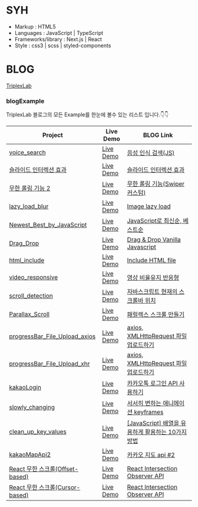 # SYH
- Markup : HTML5
- Languages : JavaScript | TypeScript
- Frameworks/library : Next.js | React
- Style : css3 | scss | styled-components

# BLOG
[TriplexLab](https://triplexlab.tistory.com/)

### blogExample
TriplexLab 블로그의 모든 Example를 한눈에 볼수 있는 리스트 입니다.👇👇

|Project|Live Demo|BLOG Link|
|---|---|---|
[voice_search](https://github.com/younhoso/younhoso/tree/main/blogExample/voice_search/)|[Live Demo](https://younhoso.github.io/younhoso/blogExample/voice_search/)|[음성 인식 검색(JS)](https://triplexblog.kr/167)|
[슬라이드 인터렉션 효과](https://github.com/younhoso/younhoso/tree/main/blogExample/lifeplus/)|[Live Demo](https://younhoso.github.io/younhoso/blogExample/lifeplus/)|[슬라이드 인터렉션 효과](https://triplexblog.kr)|
[무한 롤링 기능 2](https://github.com/younhoso/younhoso/tree/main/blogExample/infinite_rolling/ex2)|[Live Demo](https://younhoso.github.io/younhoso/blogExample/infinite_rolling/ex2)|[무한 롤링 기능(Swiper 커스텀)](https://triplexblog.kr/259)|[slider_custom](https://github.com/younhoso/younhoso/tree/main/blogExample/slider_custom/)|[Live Demo](https://younhoso.github.io/younhoso/blogExample/slider_custom/)|[slider_custom](https://triplexblog.kr/82)|
[lazy_load_blur](https://github.com/younhoso/younhoso/tree/main/blogExample/lazy_load_blur)|[Live Demo](https://younhoso.github.io/younhoso/blogExample/lazy_load_blur/)|[Image lazy load](https://triplexblog.kr/129)|
[Newest_Best_by_JavaScript](https://github.com/younhoso/younhoso/tree/main/blogExample/Newest_Best_by_JavaScript)|[Live Demo](https://younhoso.github.io/younhoso/blogExample/Newest_Best_by_JavaScript/)|[JavaScript로 최신순, 베스트순](https://triplexblog.kr/190)|
[Drag_Drop](https://github.com/younhoso/younhoso/tree/main/blogExample/Drag_Drop)|[Live Demo](https://younhoso.github.io/younhoso/blogExample/Drag_Drop/)|[Drag & Drop Vanilla Javascript](https://triplexblog.kr/156)|
[html_include](https://github.com/younhoso/younhoso/tree/main/blogExample/html_include)|[Live Demo](https://younhoso.github.io/younhoso/blogExample/html_include/)|[Include HTML file](https://triplexblog.kr/107)|
[video_responsive](https://github.com/younhoso/younhoso/tree/main/blogExample/video_responsive)|[Live Demo](https://younhoso.github.io/younhoso/blogExample/video_responsive/)|[영상 비율유지 반응형](https://triplexblog.kr/64)|
[scroll_detection](https://github.com/younhoso/younhoso/tree/main/blogExample/scroll_detection)|[Live Demo](https://younhoso.github.io/younhoso/blogExample/scroll_detection/)|[자바스크립트 현재의 스크롤바 위치](https://triplexblog.kr/152)|
[Parallax_Scroll](https://github.com/younhoso/younhoso/tree/main/blogExample/Parallax_Scroll)|[Live Demo](https://younhoso.github.io/younhoso/blogExample/Parallax_Scroll/)|[패럴렉스 스크롤 만들기](https://triplexblog.kr/7)|
[progressBar_File_Upload_axios](https://github.com/younhoso/younhoso/tree/main/blogExample/File_Upload/axios/)|[Live Demo](https://younhoso.github.io/younhoso/blogExample/File_Upload/axios/)|[axios, XMLHttpRequest 파일 업로드하기](https://triplexblog.kr/184)|
[progressBar_File_Upload_xhr](https://github.com/younhoso/younhoso/tree/main/blogExample/File_Upload/xhr/)|[Live Demo](https://younhoso.github.io/younhoso/blogExample/File_Upload/xhr/)|[axios, XMLHttpRequest 파일 업로드하기](https://triplexblog.kr/184)|
[kakaoLogin](https://github.com/younhoso/younhoso/tree/main/blogExample/kakaoLogin/)|[Live Demo](https://younhoso.github.io/younhoso/blogExample/kakaoLogin/)|[카카오톡 로그인 API 사용하기](https://triplexblog.kr/55)|
[slowly_changing](https://github.com/younhoso/younhoso/tree/main/blogExample/slowly_changing/)|[Live Demo](https://younhoso.github.io/younhoso/blogExample/slowly_changing/)|[서서히 변하는 애니메이션 keyframes](https://triplexblog.kr/202)|
[clean_up_key_values](https://github.com/younhoso/younhoso/tree/main/blogExample/clean_up_key_values/)|[Live Demo](https://younhoso.github.io/younhoso/blogExample/clean_up_key_values/)|[[JavaScript] 배열을 유용하게 활용하는 10가지 방법](https://triplexblog.kr/113)|
[kakaoMapApi2](https://github.com/younhoso/younhoso/tree/main/blogExample/kakaoMapApi2/)|[Live Demo](https://younhoso.github.io/younhoso/blogExample/kakaoMapApi2/)|[카카오 지도 api #2](https://triplexblog.kr/189)|
[React 무한 스크롤(Offset-based)](https://github.com/younhoso/younhoso/tree/main/blogExample/React_infinite_scroll(Offset-based)/)|[Live Demo](https://younhoso.github.io/younhoso/blogExample/React_infinite_scroll(Offset-based)/build/)|[React Intersection Observer API](https://triplexblog.kr/221)|
[React 무한 스크롤(Cursor-based)](https://github.com/younhoso/younhoso/tree/main/blogExample/React_infinite_scroll(Cursor-based)/)|[Live Demo](https://younhoso.github.io/younhoso/blogExample/React_infinite_scroll(Cursor-based)/build/)|[React Intersection Observer API](https://triplexblog.kr/221)|
